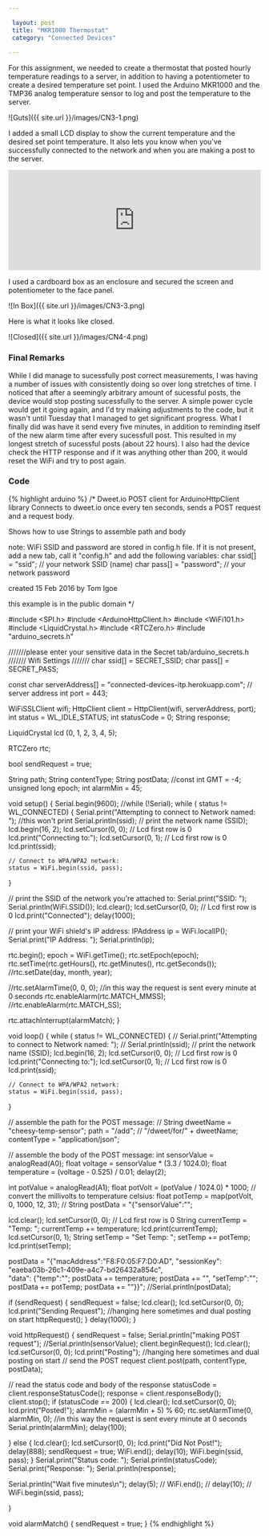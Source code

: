 ```yaml
---

 layout: post
 title: "MKR1000 Thermostat"
 category: "Connected Devices"
 
---
```


For this assignment, we needed to create a thermostat that posted hourly temperature readings to a server, in addition to having a potentiometer to create a desired temperature set point. I used the Arduino MKR1000 and the TMP36 analog temperature sensor to log and post the temperature to the server.

![Guts]({{ site.url }}/images/CN3-1.png) 

I added a small LCD display to show the current temperature and the desired set point temperature. It also lets you know when you've successfully connected to the network and when you are making a post to the server.

<iframe width="100%" height="200" src="https://www.youtube.com/embed/YkTY6c_r4o4" frameborder="0" allow="autoplay; encrypted-media" allowfullscreen></iframe>

I used a cardboard box as an enclosure and secured the screen and potentiometer to the face panel. 

![In Box]({{ site.url }}/images/CN3-3.png) 

Here is what it looks like closed. 

![Closed]({{ site.url }}/images/CN4-4.png) 


### Final Remarks

While I did manage to sucessfully post correct measurements, I was having a number of issues with consistently doing so over long stretches of time. I noticed that after a seemingly arbitrary amount of sucessful posts, the device would stop posting sucessfully to the server. A simple power cycle would get it going again, and I'd try making adjustments to the code, but it wasn't until Tuesday that I managed to get significant progress. What I finally did was have it send every five minutes, in addition to reminding itself of the new alarm time after every sucessfull post. This resulted in my longest stretch of sucessful posts (about 22 hours). I also had the device check the HTTP response and if it was anything other than 200, it would reset the WiFi and try to post again. 


### Code


{% highlight arduino %}
/*
  Dweet.io POST client for ArduinoHttpClient library
  Connects to dweet.io once every ten seconds,
  sends a POST request and a request body.

  Shows how to use Strings to assemble path and body

  note: WiFi SSID and password are stored in config.h file.
  If it is not present, add a new tab, call it "config.h"
  and add the following variables:
  char ssid[] = "ssid";     //  your network SSID (name)
  char pass[] = "password"; // your network password

  created 15 Feb 2016
  by Tom Igoe

  this example is in the public domain
*/

#include <SPI.h>
#include <ArduinoHttpClient.h>
#include <WiFi101.h>
#include <LiquidCrystal.h>
#include <RTCZero.h>
#include "arduino_secrets.h"

///////please enter your sensitive data in the Secret tab/arduino_secrets.h
/////// Wifi Settings ///////
char ssid[] = SECRET_SSID;
char pass[] = SECRET_PASS;

const char serverAddress[] = "connected-devices-itp.herokuapp.com";  // server address
int port = 443;

WiFiSSLClient wifi;
HttpClient client = HttpClient(wifi, serverAddress, port);
int status = WL_IDLE_STATUS;
int statusCode = 0;
String response;

LiquidCrystal lcd (0, 1, 2, 3, 4, 5);

RTCZero rtc;

bool sendRequest = true;

String path;
String contentType;
String postData;
//const int GMT = -4;
unsigned long epoch;
int alarmMin = 45;


void setup() {
  Serial.begin(9600);
  //while (!Serial);
  while ( status != WL_CONNECTED) {
    Serial.print("Attempting to connect to Network named: "); //this won't print
    Serial.println(ssid);                   // print the network name (SSID);
    lcd.begin(16, 2);
    lcd.setCursor(0, 0); // Lcd first row is 0
    lcd.print("Connecting to:");
    lcd.setCursor(0, 1); // Lcd first row is 0
    lcd.print(ssid);

    // Connect to WPA/WPA2 network:
    status = WiFi.begin(ssid, pass);
  }

  // print the SSID of the network you're attached to:
  Serial.print("SSID: ");
  Serial.println(WiFi.SSID());
  lcd.clear();
  lcd.setCursor(0, 0); // Lcd first row is 0
  lcd.print("Connected");
  delay(1000);

  // print your WiFi shield's IP address:
  IPAddress ip = WiFi.localIP();
  Serial.print("IP Address: ");
  Serial.println(ip);

  rtc.begin();
  epoch = WiFi.getTime();
  rtc.setEpoch(epoch);
  rtc.setTime(rtc.getHours(), rtc.getMinutes(), rtc.getSeconds());
  //rtc.setDate(day, month, year);

  //rtc.setAlarmTime(0, 0, 0);    //in this way the request is sent every minute at 0 seconds
  rtc.enableAlarm(rtc.MATCH_MMSS);
  //rtc.enableAlarm(rtc.MATCH_SS);

  rtc.attachInterrupt(alarmMatch);
}

void loop() {
  while ( status != WL_CONNECTED) {
    //    Serial.print("Attempting to connect to Network named: ");
    //    Serial.println(ssid);                   // print the network name (SSID);
    lcd.begin(16, 2);
    lcd.setCursor(0, 0); // Lcd first row is 0
    lcd.print("Connecting to:");
    lcd.setCursor(0, 1); // Lcd first row is 0
    lcd.print(ssid);

    // Connect to WPA/WPA2 network:
    status = WiFi.begin(ssid, pass);
  }

  // assemble the path for the POST message:
  // String dweetName = "cheesy-temp-sensor";
  path = "/add";  // "/dweet/for/" + dweetName;
  contentType = "application/json";

  // assemble the body of the POST message:
  int sensorValue = analogRead(A0);
  float voltage = sensorValue *  (3.3 / 1024.0);
  float temperature = (voltage - 0.525) / 0.01;
  delay(2);

  int potValue = analogRead(A1);
  float potVolt = (potValue / 1024.0) * 1000;
  // convert the millivolts to temperature celsius:
  float potTemp = map(potVolt, 0, 1000, 12, 31);
  // String postData = "{\"sensorValue\":\"";

  lcd.clear();
  lcd.setCursor(0, 0); // Lcd first row is 0
  String currentTemp = "Temp: ";
  currentTemp += temperature;
  lcd.print(currentTemp);
  lcd.setCursor(0, 1);
  String setTemp = "Set Temp: ";
  setTemp += potTemp;
  lcd.print(setTemp);


  postData = "{\"macAddress\":\"F8:F0:05:F7:D0:AD\", \"sessionKey\": \"eaeba03b-26c1-409e-a4c7-bd26432a854c\", \
  \"data\": {\"temp\":\"";
  postData += temperature;
  postData += "\", \"setTemp\":\"";
  postData += potTemp;
  postData += "\"}}";
  //Serial.println(postData);

  if (sendRequest) {
    sendRequest = false;
    lcd.clear();
    lcd.setCursor(0, 0);
    lcd.print("Sending Request"); //hanging here sometimes and dual posting on start
    httpRequest();
  }
  delay(1000);
}

void httpRequest() {
  sendRequest = false;
  Serial.println("making POST request");
  //Serial.println(sensorValue);
  client.beginRequest();
  lcd.clear();
  lcd.setCursor(0, 0);
  lcd.print("Posting"); //hanging here sometimes and dual posting on start
  // send the POST request
  client.post(path, contentType, postData);

  // read the status code and body of the response
  statusCode = client.responseStatusCode();
  response = client.responseBody();
  client.stop();
  if (statusCode == 200) {
    lcd.clear();
    lcd.setCursor(0, 0);
    lcd.print("Posted!");
    alarmMin = (alarmMin + 5) % 60;
    rtc.setAlarmTime(0, alarmMin, 0);    //in this way the request is sent every minute at 0 seconds
    Serial.println(alarmMin);
    delay(100);

  }
  else {
    lcd.clear();
    lcd.setCursor(0, 0);
    lcd.print("Did Not Post!");
    delay(888);
    sendRequest = true;
    WiFi.end();
    delay(10);
    WiFi.begin(ssid, pass);
  }
  Serial.print("Status code: ");
  Serial.println(statusCode);
  Serial.print("Response: ");
  Serial.println(response);

  Serial.println("Wait five minutes\n");
  delay(5);
  //  WiFi.end();
  //  delay(10);
  //  WiFi.begin(ssid, pass);

}

void alarmMatch() {
  sendRequest = true;
}
{% endhighlight %}



